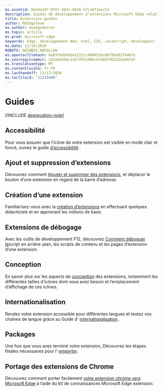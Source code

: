 ```yaml
---
ms.assetid: 6ee5a2d7-0f67-4d3c-85e6-57c16f3aec52
description: Guides de développement d’extensions Microsoft Edge relatives aux rubriques telles que le portage d’extensions de chrome vers les extensions Microsoft Edge et de débogage.
title: Extensions-guides
author: MSEdgeTeam
ms.author: msedgedevrel
ms.topic: article
ms.prod: microsoft-edge
keywords: Edge, développement Web, html, CSS, JavaScript, développeur
ms.date: 11/19/2020
ROBOTS: NOINDEX,NOFOLLOW
ms.openlocfilehash: 6a837e6b8a541221cc0604526c6075ba6278467e
ms.sourcegitcommit: a35a6b5bbc21b7df61d08cbc6b074b5325ad4fef
ms.translationtype: MT
ms.contentlocale: fr-FR
ms.lasthandoff: 12/17/2020
ms.locfileid: "11233446"
---
```

# Guides  

[!INCLUDE [deprecation-note](includes/deprecation-note.md)]  

## Accessibilité
Pour vous assurer que l’icône de votre extension est visible en mode clair et foncé, suivez le guide [d’accessibilité](./guides/accessibility.md) .

## Ajout et suppression d’extensions
Découvrez comment [Ajouter et supprimer des extensions](./guides/adding-and-removing-extensions.md), et déplacer le bouton d’une extension en regard de la barre d’adresse.

## Création d’une extension
Familiarisez-vous avec la [création d’extensions](./guides/creating-an-extension.md) en effectuant quelques didacticiels et en apprenant les notions de base.

## Extensions de débogage
Avec les outils de développement F12, découvrez [Comment déboguer le](./guides/debugging-extensions.md)script en arrière-plan, les scripts de contenu et les pages d’extension d’une extension.

## Conception
En savoir plus sur les aspects de [conception](./guides/design.md) des extensions, notamment les différentes tailles d’icônes dont vous avez besoin et l’emplacement d’affichage de ces icônes.

## Internationalisation
Rendez votre extension accessible pour différentes langues et testez vos chaînes de langue grâce au Guide d' [internationalisation](./guides/internationalization.md) .

## Packages
Une fois que vous avez terminé votre extension, Découvrez les étapes finales nécessaires pour l' [emporter](./guides/packaging.md).

## Portage des extensions de Chrome
Découvrez comment porter facilement [votre extension chrome vers Microsoft Edge](./guides/porting-Chrome-extensions.md) à l’aide du kit de connaissances Microsoft Edge extension.

